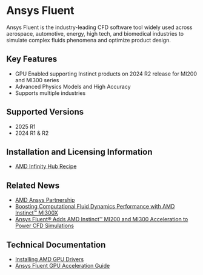 # Ansys Fluent

Ansys Fluent is the industry-leading CFD software tool widely used across aerospace, automotive, energy, high tech, and biomedical industries to simulate complex fluids phenomena and optimize product design.

## Key Features
- GPU Enabled supporting Instinct products on 2024 R2 release for MI200 and MI300 series
- Advanced Physics Models and High Accuracy
- Supports multiple industries

## Supported Versions

- 2025 R1 
- 2024 R1 & R2

## Installation and Licensing Information
- [AMD Infinity Hub Recipe](https://github.com/amd/InfinityHub-CI/tree/main/ansys-fluent)

## Related News

- [AMD Ansys Partnership](https://www.ansys.com/partner-ecosystem/high-performance-computing-partners/amd)
- [Boosting Computational Fluid Dynamics Performance with AMD Instinct™ MI300X](https://rocm.blogs.amd.com/ecosystems-and-partners/ansys-fluent-performance/README.html)
- [Ansys Fluent® Adds AMD Instinct™ MI200 and MI300 Acceleration to Power CFD Simulations](https://www.hpcwire.com/2024/09/23/ansys-fluent-adds-amd-instinct-mi200-and-mi300-acceleration-to-power-cfd-simulations/)

## Technical Documentation
- [Installing AMD GPU Drivers](https://www.amd.com/en/support/download/drivers.html)
- [Ansys Fluent GPU Acceleration Guide](https://www.ansys.com/resources/documentation)
